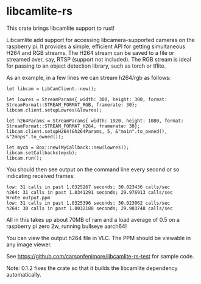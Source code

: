 # libcamlite-rs
This crate brings libcamlite support to rust!

Libcamlite add support for accessing libcamera-supported cameras on the raspberry pi.  It provides a simple, efficient API for getting simultaneous H264 and RGB streams.  The H264 stream can be saved to a file or streamed over, say, RTSP (support not included).  The RGB stream is ideal for passing to an object detection library, such as torch or tflite.

As an example, in a few lines we can stream h264/rgb as follows:

    let libcam = LibCamClient::new();

    let lowres = StreamParams{ width: 300, height: 300, format: StreamFormat::STREAM_FORMAT_RGB, framerate: 30};
    libcam.client.setupLowres(&lowres);

    let h264Params = StreamParams{ width: 1920, height: 1080, format:  StreamFormat::STREAM_FORMAT_H264, framerate: 30};
    libcam.client.setupH264(&h264Params, 5, &"main".to_owned(), &"2mbps".to_owned());

    let mycb = Box::new(MyCallback::new(lowres));
    libcam.setCallbacks(mycb);
    libcam.run();

You should then see output on the command line every second or so indicating received frames:

    low: 31 calls in past 1.0325267 seconds; 30.023436 calls/sec
    h264: 31 calls in past 1.0341291 seconds; 29.976913 calls/sec
    Wrote output.ppm
    low: 31 calls in past 1.0325396 seconds; 30.023062 calls/sec
    h264: 30 calls in past 1.0032188 seconds; 29.903748 calls/sec

All in this takes up about 70MB of ram and a load average of 0.5 on a raspberry pi zero 2w, running bullseye aarch64! 

You can view the output.h264 file in VLC.  The PPM should be viewable in any image viewer.

See https://github.com/carsonfenimore/libcamlite-rs-test for sample code.

Note: 0.1.2 fixes the crate so that it builds the libcamlite dependency automatically.
